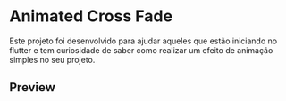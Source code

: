 # Animated Cross Fade

Este projeto foi desenvolvido para ajudar aqueles que estão iniciando no flutter e tem curiosidade de saber como realizar um efeito de animação simples no seu projeto.

## Preview

